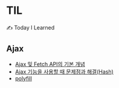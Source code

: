 # TIL

✍️ Today I Learned

## Ajax

-   [Ajax 및 Fetch API의 기본 개념](https://github.com/ppmyor/TIL/blob/main/Ajax/Ajax-01.md)
-   [Ajax 기능을 사용할 때 문제점과 해결(Hash)](https://github.com/ppmyor/TIL/blob/main/Ajax/Ajax-02.md)
-   [polyfill](https://github.com/ppmyor/TIL/blob/main/Ajax/Ajax-03.md)
